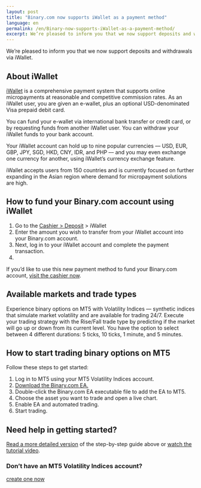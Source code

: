 ```yaml
---
layout: post
title: "Binary.com now supports iWallet as a payment method"
language: en
permalink: /en/Binary-now-supports-iWallet-as-a-payment-method/
excerpt: We’re pleased to inform you that we now support deposits and withdrawals via iWallet. iWallet is a comprehensive payment system that supports online micropayments at reasonable and competitive commission rates...
---
```

We’re pleased to inform you that we now support deposits and withdrawals via iWallet.

## About iWallet

<a href="https://iwl.hk">iWallet</a> is a comprehensive payment system that supports online micropayments at reasonable and competitive commission rates. As an iWallet user, you are given an e-wallet, plus an optional USD-denominated Visa prepaid debit card.

You can fund your e-wallet via international bank transfer or credit card, or by requesting funds from another iWallet user. You can withdraw your iWallet funds to your bank account.

Your iWallet account can hold up to nine popular currencies –– USD, EUR, GBP, JPY, SGD, HKD, CNY, IDR, and PHP –– and you may even exchange one currency for another, using iWallet’s currency exchange feature.

iWallet accepts users from 150 countries and is currently focused on further expanding in the Asian region where demand for micropayment solutions are high.

## How to fund your Binary.com account using iWallet

<ol>
    <li>Go to the <a href="https://www.binary.com/en/cashier/forwardws.html?action=deposit">Cashier > Deposit</a> > iWallet</li>
    <li>Enter the amount you wish to transfer from your iWallet account into your Binary.com account.</li>
    <li>Next, log in to your iWallet account and complete the payment transaction.</li>
    <li></li>
</ol>

If you’d like to use this new payment method to fund your Binary.com account, <a href="https://www.binary.com/en/cashier/forwardws.html?action=deposit">visit the cashier now</a>.





















## Available markets and trade types

Experience binary options on MT5 with Volatility Indices –– synthetic indices that simulate market volatility and are available for trading 24/7. Execute your trading strategy with the Rise/Fall trade type by predicting if the market will go up or down from its current level. You have the option to select between 4 different durations: 5 ticks, 10 ticks, 1 minute, and 5 minutes.

## How to start trading binary options on MT5

Follow these steps to get started:

<ol>
    <li>Log in to MT5 using your MT5 Volatility Indices account.</li>
    <li><a href="https://s3.amazonaws.com/binary-mt5/Binary.ex5">Download the Binary.com EA.</a></li>
    <li>Double-click the Binary.com EA executable file to add the EA to MT5.</li>
    <li>Choose the asset you want to trade and open a live chart.</li>
    <li>Enable EA and automated trading.</li>
    <li>Start trading.</li>
</ol>

## Need help in getting started? 

<a href="https://www.binary.com/en/get-started/binary-options-mt5.html#how-to-trade-binary">Read a more detailed version</a> of the step-by-step guide above or <a href="https://www.dailymotion.com/video/x6scbd3">watch the tutorial video</a>.


<div class="cta">
    <h3>Don’t have an MT5 Volatility Indices account?</h3>
    <a class="button" href="https://www.binary.com/en/user/metatrader.html"><span>create one now</span></a>
</div>
